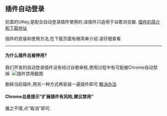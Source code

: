 ## 插件自动登录

前面的UKey,是配合自动登录插件使用的.该插件只适用于谷歌浏览器.
[插件的简介和下载地址](http://l.qingyunkj.com)

插件的安装和使用方法,在下载页面有做简单介绍.请仔细查看
***
#### 为什么插件总被停用?
我们开发的自动登录插件没有经过谷歌审核,使用过程中有可能被Chrome自动禁掉.
![插件禁用截图](https://images-cdn.shimo.im/iyAbj9NNd6cXLLIy/image.png)

删掉当前插件,用另一种方式再安装一遍插件即可 [解决办法](https://shimo.im/doc/BTm2LRiPmIUU1GC2)

#### Chrome总是提示"扩展插件有风险,建议禁用"
置之不理,点"取消"即可.